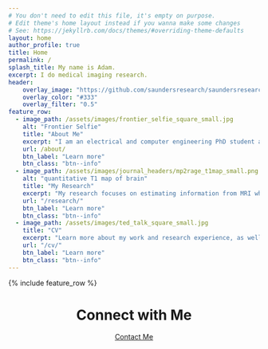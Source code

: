 ```yaml
---
# You don't need to edit this file, it's empty on purpose.
# Edit theme's home layout instead if you wanna make some changes
# See: https://jekyllrb.com/docs/themes/#overriding-theme-defaults
layout: home
author_profile: true
title: Home
permalink: /
splash_title: My name is Adam.
excerpt: I do medical imaging research.
header:
    overlay_image: "https://github.com/saundersresearch/saundersresearch.github.io/blob/main/assets/images/header_small.JPG?raw=true"
    overlay_color: "#333"
    overlay_filter: "0.5"
feature_row:
  - image_path: /assets/images/frontier_selfie_square_small.jpg
    alt: "Frontier Selfie"
    title: "About Me"
    excerpt: "I am an electrical and computer engineering PhD student at Vanderbilt University performing medical imaging research in the MASI Lab."
    url: /about/
    btn_label: "Learn more"
    btn_class: "btn--info"
  - image_path: /assets/images/journal_headers/mp2rage_t1map_small.png
    alt: "quantitative T1 map of brain"
    title: "My Research"
    excerpt: "My research focuses on estimating information from MRI where we are missing data we would like to have."
    url: "/research/"
    btn_label: "Learn more"
    btn_class: "btn--info"
  - image_path: /assets/images/ted_talk_square_small.jpg
    title: "CV"
    excerpt: "Learn more about my work and research experience, as well as what skills I have to offer."
    url: "/cv/"
    btn_label: "Learn more"
    btn_class: "btn--info"
---
```


{% include feature_row %}

<center>
<h1>Connect with Me</h1>
<p><a href="/contact/" class="btn btn--info">Contact Me</a></p>
</center>